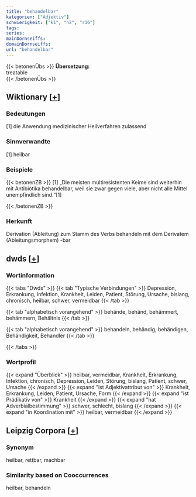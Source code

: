 ```yaml
---
title: "behandelbar"
kategorien: ["Adjektiv"]
schwierigkeit: ["k1", "h2", "r16"]
tags:
series:
mainDornseiffs:
domainDornseiffs:
url: "behandelbar"
---
```


{{< betonenÜbs >}}
**Übersetzung:**  
treatable  
{{< /betonenÜbs >}}

## Wiktionary [[+](https://de.wiktionary.org/wiki/behandelbar)]

### Bedeutungen
[1] die Anwendung medizinischer Heilverfahren zulassend  

### Sinnverwandte
[1] heilbar  

### Beispiele
{{< betonenZB >}}
[1] „Die meisten multiresistenten Keime sind weiterhin mit Antibiotika behandelbar, weil sie zwar gegen viele, aber nicht alle Mittel unempfindlich sind.“[1]  

{{< /betonenZB >}}
### Herkunft
Derivation (Ableitung) zum Stamm des Verbs behandeln mit dem Derivatem (Ableitungsmorphem) -bar  



## dwds [[+](https://www.dwds.de/wb/behandelbar)]

### Wortinformation
{{< tabs "Dwds" >}}
{{< tab "Typische Verbindungen" >}}
Depression, Erkrankung, Infektion, Krankheit, Leiden, Patient, Störung, Ursache, bislang, chronisch, heilbar, schwer, vermeidbar
{{< /tab >}}

{{< tab "alphabetisch vorangehend" >}}
behände, behänd, behämmert, behämmern, Behältnis
{{< /tab >}}

{{< tab "alphabetisch vorangehend" >}}
behandeln, behändig, behändigen, Behändigkeit, Behandler
{{< /tab >}}

{{< /tabs >}}

### Wortprofil
{{< expand "Überblick" >}} heilbar, vermeidbar, Krankheit, Erkrankung, Infektion, chronisch, Depression, Leiden, Störung, bislang, Patient, schwer, Ursache {{< /expand >}}
{{< expand "ist Adjektivattribut von" >}} Krankheit, Erkrankung, Leiden, Patient, Ursache, Form {{< /expand >}}
{{< expand "ist Prädikativ von" >}} Krankheit {{< /expand >}}
{{< expand "hat Adverbialbestimmung" >}} schwer, schlecht, bislang {{< /expand >}}
{{< expand "in Koordination mit" >}} heilbar, vermeidbar {{< /expand >}}

## Leipzig Corpora [[+](https://corpora.uni-leipzig.de/en/res?word=behandelbar&corpusId=deu_newscrawl-public_2018)]


### Synonym
heilbar, rettbar, machbar


### Similarity based on Cooccurrences
heilbar, behandeln

